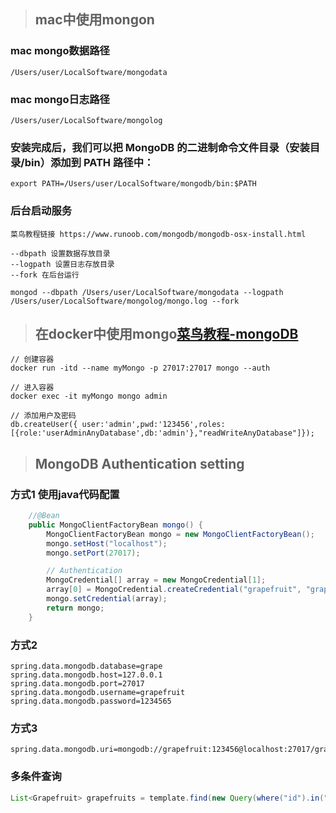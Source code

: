 
> ## mac中使用mongon
### mac mongo数据路径
    /Users/user/LocalSoftware/mongodata

### mac mongo日志路径
    /Users/user/LocalSoftware/mongolog


### 安装完成后，我们可以把 MongoDB 的二进制命令文件目录（安装目录/bin）添加到 PATH 路径中：
    export PATH=/Users/user/LocalSoftware/mongodb/bin:$PATH

### 后台启动服务
    菜鸟教程链接 https://www.runoob.com/mongodb/mongodb-osx-install.html

    --dbpath 设置数据存放目录
    --logpath 设置日志存放目录
    --fork 在后台运行

    mongod --dbpath /Users/user/LocalSoftware/mongodata --logpath /Users/user/LocalSoftware/mongolog/mongo.log --fork

> ## 在docker中使用mongo[菜鸟教程-mongoDB](https://www.runoob.com/docker/docker-install-mongodb.html)

    // 创建容器
    docker run -itd --name myMongo -p 27017:27017 mongo --auth
    
    // 进入容器
    docker exec -it myMongo mongo admin
    
    // 添加用户及密码
    db.createUser({ user:'admin',pwd:'123456',roles:[{role:'userAdminAnyDatabase',db:'admin'},"readWriteAnyDatabase"]});


> ## MongoDB Authentication setting
### 方式1 使用java代码配置
```java
    //@Bean
    public MongoClientFactoryBean mongo() {
        MongoClientFactoryBean mongo = new MongoClientFactoryBean();
        mongo.setHost("localhost");
        mongo.setPort(27017);

        // Authentication
        MongoCredential[] array = new MongoCredential[1];
        array[0] = MongoCredential.createCredential("grapefruit", "grape", "123456".toCharArray());;
        mongo.setCredential(array);
        return mongo;
    }
```
### 方式2
```properties
spring.data.mongodb.database=grape
spring.data.mongodb.host=127.0.0.1
spring.data.mongodb.port=27017
spring.data.mongodb.username=grapefruit
spring.data.mongodb.password=1234565
```

### 方式3
```properties
spring.data.mongodb.uri=mongodb://grapefruit:123456@localhost:27017/grape
```

### 多条件查询
```java
List<Grapefruit> grapefruits = template.find(new Query(where("id").in("901","801","501").and("address").in("www.123.com")), Grapefruit.class);
```
